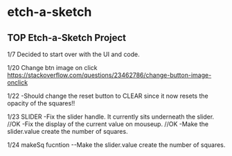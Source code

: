 # etch-a-sketch
TOP Etch-a-Sketch Project
--
1/7
Decided to start over with the UI and code.

1/20
Change btn image on click 
https://stackoverflow.com/questions/23462786/change-button-image-onclick


1/22
-Should change the reset button to CLEAR since it now resets the opacity of the squares!!

1/23
SLIDER
-Fix the slider handle. It currently sits underneath the slider. //OK
-Fix the display of the current value on mouseup. //OK
-Make the slider.value create the number of squares.

1/24
makeSq fucntion
--Make the slider.value create the number of squares.